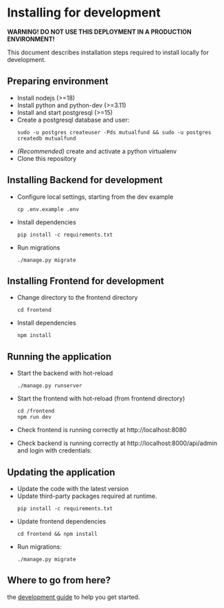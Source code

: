 # Installing for development

**WARNING! DO NOT USE THIS DEPLOYMENT IN A PRODUCTION ENVIRONMENT!**

This document describes installation steps required to install locally for development.

## Preparing environment

- Install nodejs (>=18)
- Install python and python-dev (>=3.11)
- Install and start postgresql (>=15)
- Create a postgresql database and user:
  ```shell
  sudo -u postgres createuser -Pds mutualfund && sudo -u postgres createdb mutualfund
  ```
- _(Recommended)_ create and activate a python virtualenv
- Clone this repository

## Installing Backend for development

- Configure local settings, starting from the dev example
  ```shell
  cp .env.example .env
  ```
- Install dependencies
  ```shell
  pip install -c requirements.txt
  ```
- Run migrations
  ```shell
  ./manage.py migrate
  ```

## Installing Frontend for development

- Change directory to the frontend directory
  ```shell
  cd frontend
  ```
- Install dependencies
  ```shell
  npm install
  ```

## Running the application

- Start the backend with hot-reload
  ```shell
  ./manage.py runserver
  ```
- Start the frontend with hot-reload (from frontend directory)

  ```shell
  cd /frontend
  npm run dev
  ```

- Check frontend is running correctly at http://localhost:8080
- Check backend is running correctly at http://localhost:8000/api/admin and login with credentials:

## Updating the application

- Update the code with the latest version
- Update third-party packages required at runtime.
  ```shell
  pip install -c requirements.txt
  ```
- Update frontend dependencies
  ```shell
  cd frontend && npm install
  ```
- Run migrations:
  ```shell
  ./manage.py migrate
  ```

## Where to go from here?

the [development guide](./development_guide.md) to help you get started.
